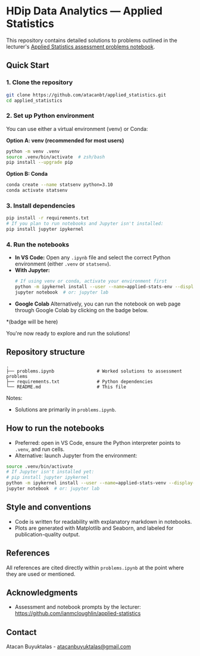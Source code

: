# HDip Data Analytics — Applied Statistics

This repository contains detailed solutions to problems outlined in the lecturer's
[Applied Statistics assessment problems notebook](https://github.com/ianmcloughlin/applied-statistics/blob/main/assessment/problems.md).



## Quick Start

### 1. Clone the repository

```bash
git clone https://github.com/atacanbt/applied_statistics.git
cd applied_statistics
```

### 2. Set up Python environment

You can use either a virtual environment (venv) or Conda:

**Option A: venv (recommended for most users)**
```bash
python -m venv .venv
source .venv/bin/activate  # zsh/bash
pip install --upgrade pip
```

**Option B: Conda**
```bash
conda create --name statsenv python=3.10
conda activate statsenv
```

### 3. Install dependencies

```bash
pip install -r requirements.txt
# If you plan to run notebooks and Jupyter isn't installed:
pip install jupyter ipykernel
```

### 4. Run the notebooks

- **In VS Code:** Open any `.ipynb` file and select the correct Python environment (either `.venv` or `statsenv`).
- **With Jupyter:**
	```bash
	# If using venv or conda, activate your environment first
	python -m ipykernel install --user --name=applied-stats-env --display-name "Python (applied-stats-env)"
	jupyter notebook  # or: jupyter lab
	```
- **Google Colab**
Alternatively, you can run the notebook on web page through Google Colab by clicking on the badge below.

*(badge will be here)

You're now ready to explore and run the solutions!


## Repository structure

```
.
├── problems.ipynb                # Worked solutions to assessment problems
├── requirements.txt              # Python dependencies
└── README.md                     # This file
```

Notes:
- Solutions are primarily in `problems.ipynb`.


## How to run the notebooks

- Preferred: open in VS Code, ensure the Python interpreter points to `.venv`, and run cells.
- Alternative: launch Jupyter from the environment:

```bash
source .venv/bin/activate
# If Jupyter isn't installed yet:
# pip install jupyter ipykernel
python -m ipykernel install --user --name=applied-stats-venv --display-name "Python (.venv)"
jupyter notebook  # or: jupyter lab
```

## Style and conventions

- Code is written for readability with explanatory markdown in notebooks.
- Plots are generated with Matplotlib and Seaborn, and labeled for publication-quality output.


## References
All references are cited directly within `problems.ipynb` at the point where they are used or mentioned.


## Acknowledgments

- Assessment and notebook prompts by the lecturer: https://github.com/ianmcloughlin/applied-statistics

## Contact

Atacan Buyuktalas - atacanbuyuktalas@gmail.com
